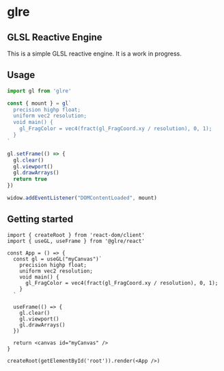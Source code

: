 # glre

## GLSL Reactive Engine

This is a simple GLSL reactive engine. It is a work in progress.

## Usage

```ts
import gl from 'glre'

const { mount } = gl`
  precision highp float;
  uniform vec2 resolution;
  void main() {
    gl_FragColor = vec4(fract(gl_FragCoord.xy / resolution), 0, 1);
  }
`

gl.setFrame(() => {
  gl.clear()
  gl.viewport()
  gl.drawArrays()
  return true
})

widow.addEventListener("DOMContentLoaded", mount)
```

## Getting started

```tsx
import { createRoot } from 'react-dom/client'
import { useGL, useFrame } from '@glre/react'

const App = () => {
  const gl = useGL("myCanvas")`
    precision highp float;
    uniform vec2 resolution;
    void main() {
      gl_FragColor = vec4(fract(gl_FragCoord.xy / resolution), 0, 1);
    }
  `

  useFrame(() => {
    gl.clear()
    gl.viewport()
    gl.drawArrays()
  })

  return <canvas id="myCanvas" />
}

createRoot(getElementById('root')).render(<App />)
```
